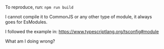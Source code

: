 To reproduce, run:
```npm run build```

I cannot compile it to CommonJS or any other type of module, it always goes for EsModules.


I followed the example in: https://www.typescriptlang.org/tsconfig#module


What am I doing wrong?